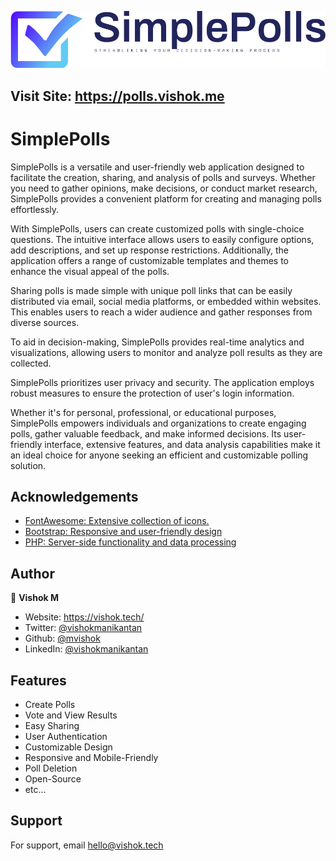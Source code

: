 
![Logo](https://raw.githubusercontent.com/mvishok/SimplePolls/main/default-monochrome.svg)


## Visit Site: https://polls.vishok.me


# SimplePolls

SimplePolls is a versatile and user-friendly web application designed to facilitate the creation, sharing, and analysis of polls and surveys. Whether you need to gather opinions, make decisions, or conduct market research, SimplePolls provides a convenient platform for creating and managing polls effortlessly.

With SimplePolls, users can create customized polls with single-choice questions. The intuitive interface allows users to easily configure options, add descriptions, and set up response restrictions. Additionally, the application offers a range of customizable templates and themes to enhance the visual appeal of the polls.

Sharing polls is made simple with unique poll links that can be easily distributed via email, social media platforms, or embedded within websites. This enables users to reach a wider audience and gather responses from diverse sources.

To aid in decision-making, SimplePolls provides real-time analytics and visualizations, allowing users to monitor and analyze poll results as they are collected.

SimplePolls prioritizes user privacy and security. The application employs robust measures to ensure the protection of user's login information.

Whether it's for personal, professional, or educational purposes, SimplePolls empowers individuals and organizations to create engaging polls, gather valuable feedback, and make informed decisions. Its user-friendly interface, extensive features, and data analysis capabilities make it an ideal choice for anyone seeking an efficient and customizable polling solution.


## Acknowledgements

 - [FontAwesome: Extensive collection of icons.](https://fontawesome.com/)
 - [Bootstrap: Responsive and user-friendly design](https://getbootstrap.com/)
 - [PHP: Server-side functionality and data processing](https://www.php.net/)

## Author

👤 **Vishok M**

* Website: https://vishok.tech/
* Twitter: [@vishokmanikantan](https://twitter.com/vishokmanikantan)
* Github: [@mvishok](https://github.com/mvishok)
* LinkedIn: [@vishokmanikantan](https://linkedin.com/in/vishokmanikantan)
## Features

- Create Polls
- Vote and View Results
- Easy Sharing
- User Authentication
- Customizable Design
- Responsive and Mobile-Friendly
- Poll Deletion
- Open-Source
- etc...


## Support

For support, email hello@vishok.tech

